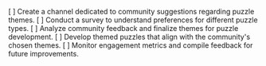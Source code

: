 [ ] Create a channel dedicated to community suggestions regarding puzzle themes.
[ ] Conduct a survey to understand preferences for different puzzle types.
[ ] Analyze community feedback and finalize themes for puzzle development.
[ ] Develop themed puzzles that align with the community's chosen themes.
[ ] Monitor engagement metrics and compile feedback for future improvements.